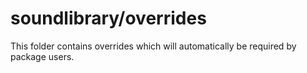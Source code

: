 # soundlibrary/overrides

This folder contains overrides which will automatically be required by package users.
